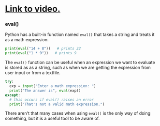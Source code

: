 # [Link to video.](https://www.youtube.com/watch?v=qjRvd50v64M&list=PLVD25niNi0Bkrelmc-dxdpMzITt5YTBsc&index=8)

### eval()

Python has a built-in function named `eval()` that takes a string and treats it as a math expression.

```python
print(eval("14 + 8"))   # prints 22
print(eval("1 * 9"))   # prints 9

```

The `eval()` function can be useful when an expression we want to evaluate is stored as as a string, such as when we are getting the expression from user input or from a textfile.

```python
try:
  exp = input("Enter a math expression: ")
  print("The answer is", eval(exp))
except:
  # this occurs if eval() raises an error
  print("That's not a valid math expression.")
```

There aren't that many cases when using `eval()` is the only way of doing something, but it is a useful tool to be aware of.
